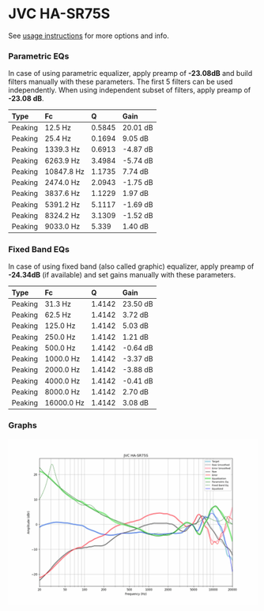 # JVC HA-SR75S
See [usage instructions](https://github.com/jaakkopasanen/AutoEq#usage) for more options and info.

### Parametric EQs
In case of using parametric equalizer, apply preamp of **-23.08dB** and build filters manually
with these parameters. The first 5 filters can be used independently.
When using independent subset of filters, apply preamp of **-23.08 dB**.

| Type    | Fc         |      Q | Gain     |
|:--------|:-----------|:-------|:---------|
| Peaking | 12.5 Hz    | 0.5845 | 20.01 dB |
| Peaking | 25.4 Hz    | 0.1694 | 9.05 dB  |
| Peaking | 1339.3 Hz  | 0.6913 | -4.87 dB |
| Peaking | 6263.9 Hz  | 3.4984 | -5.74 dB |
| Peaking | 10847.8 Hz | 1.1735 | 7.74 dB  |
| Peaking | 2474.0 Hz  | 2.0943 | -1.75 dB |
| Peaking | 3837.6 Hz  | 1.1229 | 1.97 dB  |
| Peaking | 5391.2 Hz  | 5.1117 | -1.69 dB |
| Peaking | 8324.2 Hz  | 3.1309 | -1.52 dB |
| Peaking | 9033.0 Hz  | 5.339  | 1.40 dB  |

### Fixed Band EQs
In case of using fixed band (also called graphic) equalizer, apply preamp of **-24.34dB**
(if available) and set gains manually with these parameters.

| Type    | Fc         |      Q | Gain     |
|:--------|:-----------|:-------|:---------|
| Peaking | 31.3 Hz    | 1.4142 | 23.50 dB |
| Peaking | 62.5 Hz    | 1.4142 | 3.72 dB  |
| Peaking | 125.0 Hz   | 1.4142 | 5.03 dB  |
| Peaking | 250.0 Hz   | 1.4142 | 1.21 dB  |
| Peaking | 500.0 Hz   | 1.4142 | -0.64 dB |
| Peaking | 1000.0 Hz  | 1.4142 | -3.37 dB |
| Peaking | 2000.0 Hz  | 1.4142 | -3.88 dB |
| Peaking | 4000.0 Hz  | 1.4142 | -0.41 dB |
| Peaking | 8000.0 Hz  | 1.4142 | 2.70 dB  |
| Peaking | 16000.0 Hz | 1.4142 | 3.08 dB  |

### Graphs
![](./JVC%20HA-SR75S.png)